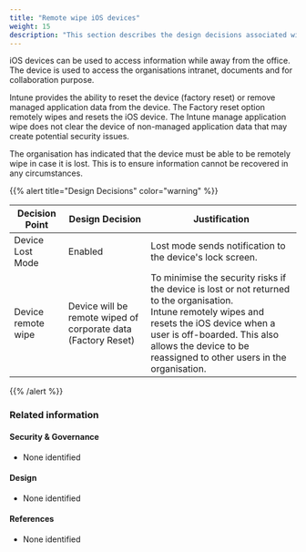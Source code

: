 ```yaml
---
title: "Remote wipe iOS devices"
weight: 15
description: "This section describes the design decisions associated with remote wiping iOS endpoints configured according to guidance in ASD's Blueprint for Secure Cloud."
---
```


iOS devices can be used to access information while away from the office. The device is used to access the organisations intranet, documents and for collaboration purpose. 

Intune provides the ability to reset the device (factory reset) or remove managed application data from the device. The Factory reset option remotely wipes and resets the iOS device. The Intune manage application wipe does not clear the device of non-managed application data that may create potential security issues.

The organisation has indicated that the device must be able to be remotely wipe in case it is lost. This is to ensure information cannot be recovered in any circumstances.

{{% alert title="Design Decisions" color="warning" %}}

| Decision Point     | Design Decision                                                | Justification                                                                                                                                                                                                                            |
|--------------------|----------------------------------------------------------------|------------------------------------------------------------------------------------------------------------------------------------------------------------------------------------------------------------------------------------------|
| Device Lost Mode   | Enabled                                                        | Lost mode sends notification to the device's lock screen.                                                                                                                                                                                |
| Device remote wipe | Device will be remote wiped of corporate data (Factory Reset) | To minimise the security risks if the device is lost or not returned to the organisation.<br>Intune remotely wipes and resets the iOS device when a user is off-boarded. This also allows the device to be reassigned to other users in the organisation. |

{{% /alert %}}

### Related information

#### Security & Governance

* None identified

#### Design

* None identified

#### References

* None identified